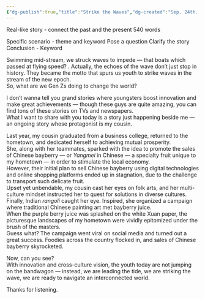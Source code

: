 ```yaml
---
{"dg-publish":true,"title":"Strike the Waves","dg-created":"Sep. 24th. 2025","tags":["FDU","English","Competition","外研社·国才杯"],"permalink":"/FDU/Strike the Waves/","dgPassFrontmatter":true}
---
```


Real-like story - connect the past and the present
540 words

Specific scenario - theme and keyword
Pose a question
Clarify the story
Conclusion - Keyword

Swimming mid-stream, we struck waves to impede — that boats which passed at flying speed? .
Actually, the echoes of the wave don’t just stop in history. They became the motto that spurs us youth to strike waves in the stream of the new epoch.  
So, what are we Gen Zs doing to change the world?

I don’t wanna tell you grand stories where youngsters boost innovation and make great achievements — though these guys are quite amazing, you can find tons of these stories on TVs and newspapers.  
What I want to share with you today is a story just happening beside me — an ongoing story whose protagonist is my cousin.

Last year, my cousin graduated from a business college, returned to the hometown, and dedicated herself to achieving mutual prosperity.  
She, along with her teammates, sparked with the idea to promote the sales of Chinese bayberry — or *Yangmei* in Chinese — a specialty fruit unique to my hometown — in order to stimulate the local economy.  
However, their initial plan to sell Chinese bayberry using digital technologies and online shopping platforms ended up in stagnation, due to the challenge to transport such delicate fruit.  
Upset yet unbendable, my cousin cast her eyes on folk arts, and her multi-culture mindset instructed her to quest for solutions in diverse cultures.  
Finally, Indian *rangoli* caught her eye. Inspired, she organized a campaign where traditional Chinese painting art met bayberry juice.  
When the purple berry juice was splashed on the white Xuan paper, the picturesque landscapes of my hometown were vividly epitomized under the brush of the masters.  
Guess what? The campaign went viral on social media and turned out a great success. Foodies across the country flocked in, and sales of Chinese bayberry skyrocketed.

Now, can you see?  
With innovation and cross-culture vision, the youth today are not jumping on the bandwagon — instead, we are leading the tide, we are striking the wave, we are ready to navigate an interconnected world.

Thanks for listening.